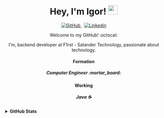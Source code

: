 <h1 align="center">Hey, I'm Igor! <img src="https://raw.githubusercontent.com/kaueMarques/kaueMarques/master/hi.gif" width="30px" height="30px"></h1>

<p align="center">
  <a href="https://github.com/igorsbezerra" target="_blank">
    <img alt="GitHub" src="https://img.shields.io/badge/-Github-000?style=flat-square&logo=Github&logoColor=white&link=https://github.com/igorsbezerra/">
  </a>
  &nbsp;
  <a href="https://www.linkedin.com/in/igor-de-souza-bezerra-9a0645168/" target="_blank">
    <img alt="Linkedin" src="https://img.shields.io/badge/-LinkedIn-blue?style=flat-square&logo=Linkedin&logoColor=white&link=https://www.linkedin.com/in/igor-de-souza-bezerra-9a0645168/">
  </a> 
</p>

<p align="center">Welcome to my GitHub! :octocat:</p>
<p align="center">I'm, backend developer at F1rst - Satander Technology, passionate about technology.</p>

<h4 align="center"> Formation </h4>
<h5 align="center"> Computer Engineer :mortar_board: </h5>

<h4 align="center"> Working </h4>
<h5 align="center"> Java ☕ </h5>

<details><summary><b>GitHub Stats</b></summary>
  
  ![](https://github-readme-stats.vercel.app/api?username=igorsbezerra&show_icons=true&hide=contribs)
  ![](https://github-readme-stats.vercel.app/api/top-langs/?username=igorsbezerra&layout=compact&hide=Tcl)
</details>
